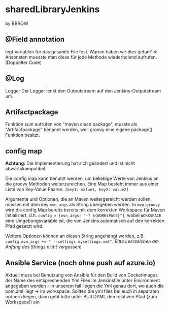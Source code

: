 # sharedLibraryJenkins

by BBROW

## @Field annotation
legt Variablen für das gesamte File fest.
Warum haben wir dies getan?
=> Ansonsten muesste man diese für jede Methode wiederholend aufrufen. (Doppelter Code)

## @Log
Logger
Der Logger lenkt den Outputstream auf den Jenkins-Outputstream um.

## Artifactpackage
Funktion zum aufrufen von "maven clean package", musste als "Artifactpackage" benannt werden, weil
groovy eine eigene package() Funktion besitzt.

## config map
**Achtung:** Die Implementierung hat sich geändert und ist nicht abwärtskompatibel.

Die config map kann benutzt werden, um beliebige Werte von Jenkins an die groovy Methoden weiterzureichen. Eine Map besteht immer aus einer Liste von Key-Value Paaren. `[key1: value1, key2: value2]`

Argumente und Optionen, die an Maven weitergereicht werden sollen, müssen mit dem key `mvn_args` als String übergeben werden. In `mvn.groovy` wird die config Map bereits bereits mit dem korrekten Workspace für Maven initialisiert, d.h. `config = [mvn_args: "-f ${WORKSPACE}"]`, wobei `WORKSPACE` eine Umgebungsvariable ist, die von Jenkins automatisch auf den korrekten Pfad gesetzt wird.

Weitere Optionen können an diesen String angehängt werden, z.B. `config.mvn_args += " --settings mysettings.xml"`. *Bitte Leerzeichen am Anfang des Strings nicht vergessen!*

## Ansible Service (noch ohne push auf azure.io)
Aktuell muss bei Benutzung von Ansible für den Build von Dockerimages der Name des entsprechenden Yml Files im Jenkinsfile unter Environment angegeben werden - in unserem fall liegen die Yml genau dort, wo auch die pom.xml liegt -> im workspace. Sollten die yml files bei euch in separaten ordnern liegen, dann gebt bitte unter BUILDYML den relativen Pfad (zum Workspace!) ein
